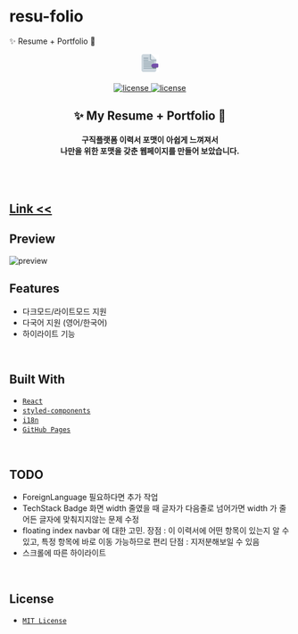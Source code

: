 # resu-folio
✨ Resume + Portfolio 📄
<div align='center'>

  <img src='./public/logo.png' alt='logo' />
  <br /><br />
 
 <a href=''>
  <img src='https://img.shields.io/badge/license-MIT-red' alt='license' />
  <img src='https://img.shields.io/badge/version-1.0.0-yellow' alt='license' />
  
 </a>
  <h2> ✨ My Resume + Portfolio 📄 </h2>
  <h4>구직플랫폼 이력서 포맷이 아쉽게 느껴져서 <br />나만을 위한 포맷을 갖춘 웹페이지를 만들어 보았습니다.</h4>
  <br /><br />
</div>

## [Link <<](https://crystal1229d.github.io/resu-folio/)

## Preview
<img src='./public/README/resufolio.gif' alt='preview' />

<br />

## Features

- 다크모드/라이트모드 지원 
- 다국어 지원 (영어/한국어)
- 하이라이트 기능 

<br />

## Built With

- [`React`](https://reactjs.org/)
- [`styled-components`](https://styled-components.com/)
- [`i18n`](https://www.i18next.com/)
- [`GitHub Pages`](https://pages.github.com/)

<br />

## TODO

- ForeignLanguage 필요하다면 추가 작업 
- TechStack Badge 화면 width 줄였을 때 글자가 다음줄로 넘어가면 width 가 줄어든 글자에 맞춰지지않는 문제 수정 
- floating index navbar 에 대한 고민. 
장점 : 이 이력서에 어떤 항목이 있는지 알 수 있고, 특정 항목에 바로 이동 가능하므로 편리
단점 : 지저분해보일 수 있음 
- 스크롤에 따른 하이라이트 

<br />

## License

- [`MIT License`]('./LICENSE')
